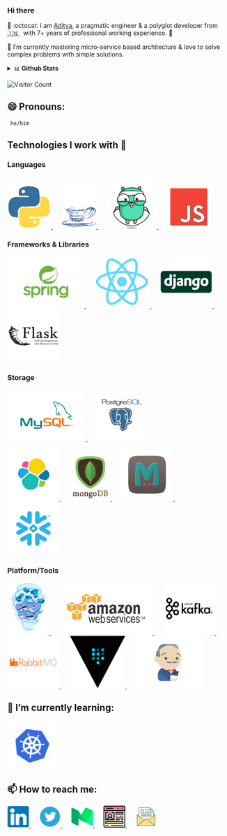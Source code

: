 ### Hi there

<!--
**AdityaMisra/AdityaMisra** is a ✨ _special_ ✨ repository because its `README.md` (this file) appears on your GitHub profile.
-->

🔭 :octocat: I am [Aditya](http://adityamisra.com/), a pragmatic engineer & a polyglot developer from [🇮🇳 ](https://en.wikipedia.org/wiki/India)&nbsp; with 7+ years of professional working experience. 🚀

🌱 I’m currently mastering micro-service based architecture & love to solve complex problems with simple solutions.

<details>
     <summary>📊 <b>Github Stats</b></summary>
     <p> 
          <img src="https://github-readme-stats.vercel.app/api?username=AdityaMisra&show_icons=true&theme=calm" alt="Aditya Misra | Stats" />
    <p/>
</details>

 ![Visitor Count](https://profile-counter.glitch.me/{AdityaMisra}/count.svg)

## 😄 Pronouns:
     he/him

## Technologies I work with :information_desk_person:

### Languages

<p>
   <a  target="_blank" href="https://www.python.org/" rel="nofollow">
     <img src="https://raw.githubusercontent.com/AdityaMisra/AdityaMisra/master/assets/python.gif" height="100">
   </a>&nbsp;&nbsp;&nbsp;&nbsp;
   <a target="_blank" href="https://www.java.com/en/" rel="nofollow">
     <img src="https://raw.githubusercontent.com/AdityaMisra/AdityaMisra/master/assets/java.gif" height="100">
   </a>&nbsp;&nbsp;&nbsp;&nbsp;
   <a target="_blank" href="https://golang.org/" rel="nofollow">
     <img src="https://raw.githubusercontent.com/AdityaMisra/AdityaMisra/master/assets/golang.gif" height="120">
   </a>&nbsp;&nbsp;&nbsp;&nbsp;
   <a target="_blank" href="https://www.javascript.com/" rel="nofollow">
     <img src="https://raw.githubusercontent.com/AdityaMisra/AdityaMisra/master/assets/js-javascript.gif" height="100">
   </a>
</p>



### Frameworks & Libraries

<p>
    <a target="_blank" href="https://spring.io/projects/spring-boot" rel="nofollow">
        <img src="https://raw.githubusercontent.com/AdityaMisra/AdityaMisra/master/assets/spring-boot.gif" height="120">
    </a>&nbsp;&nbsp;&nbsp;&nbsp;
    <a target="_blank" href="https://reactjs.org/" rel="nofollow">
        <img src="https://raw.githubusercontent.com/AdityaMisra/AdityaMisra/master/assets/react_js.gif" height="120">
    </a>&nbsp;&nbsp;&nbsp;&nbsp;
    <a target="_blank" href="https://www.djangoproject.com/" rel="nofollow">
        <img src="https://raw.githubusercontent.com/AdityaMisra/AdityaMisra/master/assets/django.gif" height="120">
    </a> &nbsp;&nbsp;&nbsp;&nbsp;
    <a target="_blank" href="https://flask.palletsprojects.com/" rel="nofollow">
        <img src="https://raw.githubusercontent.com/AdityaMisra/AdityaMisra/master/assets/flask.gif" height="120">
    </a>
    
</p>

### Storage

<p>
    <a target="_blank" href="https://www.mysql.com/" rel="nofollow">
        <img src="https://raw.githubusercontent.com/AdityaMisra/AdityaMisra/master/assets/mysql.gif" height="120">
    </a>&nbsp;&nbsp;&nbsp;&nbsp;
    <a target="_blank" href="https://www.postgresql.org/" rel="nofollow">
        <img src="https://raw.githubusercontent.com/AdityaMisra/AdityaMisra/master/assets/postgresql.gif" height="120">
    </a>
</p>

<p>
    <a target="_blank" href="https://www.elastic.co/" rel="nofollow"target="_blank">
        <img src="https://raw.githubusercontent.com/AdityaMisra/AdityaMisra/master/assets/elasticsearch.gif" height="120">
    </a> &nbsp;&nbsp;&nbsp;&nbsp;
    <a target="_blank" href="https://www.mongodb.com/" rel="nofollow">
        <img src="https://raw.githubusercontent.com/AdityaMisra/AdityaMisra/master/assets/mongo.gif" height="110">
    </a> &nbsp;&nbsp;&nbsp;&nbsp;
    <a target="_blank" href="https://memcached.org/" rel="nofollow">
        <img src="https://raw.githubusercontent.com/AdityaMisra/AdityaMisra/master/assets/memcached.gif" height="120">
    </a> &nbsp;&nbsp;&nbsp;&nbsp;
    <a target="_blank" href="https://www.snowflake.com/" rel="nofollow">
        <img src="https://raw.githubusercontent.com/AdityaMisra/AdityaMisra/master/assets/snowflake_icon.gif" height="120">
    </a>
</p>

### Platform/Tools

<p>
    <a target="_blank" href="https://www.docker.com/" rel="nofollow">
        <img src="https://raw.githubusercontent.com/AdityaMisra/AdityaMisra/master/assets/docker.gif" height="120">
    </a>&nbsp;&nbsp;&nbsp;&nbsp;
    <a target="_blank" href="https://aws.amazon.com/" rel="nofollow">
        <img src="https://raw.githubusercontent.com/AdityaMisra/AdityaMisra/master/assets/aws.gif" height="120">
    </a>&nbsp;&nbsp;&nbsp;&nbsp;
    <a target="_blank" href="https://kafka.apache.org/" rel="nofollow">
        <img src="https://raw.githubusercontent.com/AdityaMisra/AdityaMisra/master/assets/kafka.gif" height="120">
    </a>&nbsp;&nbsp;&nbsp;&nbsp;
    <a target="_blank" href="https://www.rabbitmq.com/" rel="nofollow">
        <img src="https://raw.githubusercontent.com/AdityaMisra/AdityaMisra/master/assets/rabbitmq.gif" height="120">
    </a>&nbsp;&nbsp;&nbsp;&nbsp;
    <a href="https://www.vaultproject.io/" rel="nofollow">
        <img src="https://raw.githubusercontent.com/AdityaMisra/AdityaMisra/master/assets/hashicorp_vault.gif" height="120">
    </a>&nbsp;&nbsp;&nbsp;&nbsp;
    <a target="_blank" href="https://www.jenkins.io/" rel="nofollow">
        <img src="https://raw.githubusercontent.com/AdityaMisra/AdityaMisra/master/assets/jenkins.gif" height="120">
    </a>
</p>

## 🌱 I’m currently learning:
<a target="_blank" href="https://kubernetes.io/">
    <img src="https://raw.githubusercontent.com/AdityaMisra/AdityaMisra/master/assets/k8s.gif" height="110"/>
</a>

## 📫 How to reach me:
<a target="_blank" href="https://www.linkedin.com/in/misra-aditya/">
    <img src="https://raw.githubusercontent.com/AdityaMisra/AdityaMisra/master/assets/_linkedin.png" height="50"/>
</a>&nbsp;&nbsp;&nbsp;&nbsp;
<a target="_blank" href="https://twitter.com/realadityamisra">
    <img src="https://raw.githubusercontent.com/AdityaMisra/AdityaMisra/master/assets/twitter.webp" height="50"/>
</a>&nbsp;&nbsp;&nbsp;&nbsp;
<a target="_blank" href="https://medium.com/@aditya_misra5">
    <img src="https://raw.githubusercontent.com/AdityaMisra/AdityaMisra/master/assets/medium.png" height="50"/>
</a>&nbsp;&nbsp;&nbsp;&nbsp;
<a href="https://adityamisra.com">
    <img src="https://raw.githubusercontent.com/AdityaMisra/AdityaMisra/master/assets/profile.png" height="50"/>
</a>&nbsp;&nbsp;&nbsp;&nbsp;
<a target="_blank" href="mailto:amisra14@yahoo.co.uk">
    <img src="https://raw.githubusercontent.com/AdityaMisra/AdityaMisra/master/assets/email_me.png" height="50"/>
</a>
